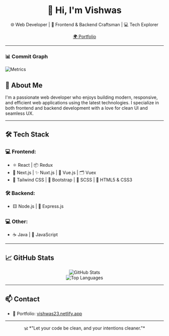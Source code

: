 <h1 align="center">👋 Hi, I'm Vishwas</h1>

<p align="center">
  🌐 Web Developer | 📱 Frontend & Backend Craftsman | 💻 Tech Explorer  
</p>

<p align="center">
  <a href="https://vishwas23.netlify.app" target="_blank">🌍 Portfolio</a>
</p>

---
### 📊 Commit Graph

![Metrics](https://raw.githubusercontent.com/vishwas23a/vishwas23a/main/github-metrics.svg)


## 🚀 About Me

I'm a passionate web developer who enjoys building modern, responsive, and efficient web applications using the latest technologies. I specialize in both frontend and backend development with a love for clean UI and seamless UX.

---

## 🛠️ Tech Stack

### 💻 Frontend:
- ⚛️ React | 📦 Redux
- 🧠 Next.js | ✨ Nuxt.js | 🧬 Vue.js | 🗂️ Vuex
- 🎨 Tailwind CSS | 🎀 Bootstrap | 💅 SCSS | 🧾 HTML5 & CSS3

### 🛠️ Backend:
- 🟨 Node.js | 🚂 Express.js

### 💻 Other:
- ☕ Java | 📜 JavaScript

---

## 📈 GitHub Stats

<p align="center">
  <img src="https://github-readme-stats.vercel.app/api?username=vishwas23a&show_icons=true&theme=radical" alt="GitHub Stats" />
  <br />
  <img src="https://github-readme-stats.vercel.app/api/top-langs/?username=vishwas23a&layout=compact&theme=radical" alt="Top Languages" />
</p>

---

## 📫 Contact

- 💼 Portfolio: [vishwas23.netlify.app](https://vishwas23.netlify.app)

---

<p align="center">
  🕉️ *"Let your code be clean, and your intentions cleaner."*  
</p>

